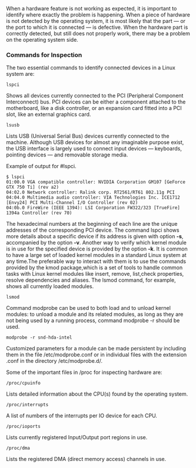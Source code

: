 When a hardware feature is not working as expected, it is important to identify where exactly the problem is happening. When a piece of hardware is not detected by the operating system, it is most likely that the part — or the port to
which it is connected — is defective. When the hardware part is correctly detected, but still does not properly work, there may be a problem on the operating system side.

### Commands for Inspection

The two essential commands to identify connected devices in a Linux system are:
```
lspci
```
Shows all devices currently connected to the PCI (Peripheral Component Interconnect) bus. PCI devices can be either a component attached to the motherboard, like a disk controller, or an expansion card fitted into a PCI slot, like an external graphics card.
```
lsusb
```
Lists USB (Universal Serial Bus) devices currently connected to the machine. Although USB
devices for almost any imaginable purpose exist, the USB interface is largely used to connect input devices — keyboards, pointing devices — and removable storage media.

Example of output for #lspci.
```
$ lspci
01:00.0 VGA compatible controller: NVIDIA Corporation GM107 [GeForce GTX 750 Ti] (rev a2)
04:02.0 Network controller: Ralink corp. RT2561/RT61 802.11g PCI
04:04.0 Multimedia audio controller: VIA Technologies Inc. ICE1712 [Envy24] PCI Multi-Channel I/O Controller (rev 02)
04:0b.0 FireWire (IEEE 1394): LSI Corporation FW322/323 [TrueFire] 1394a Controller (rev 70)
```
The hexadecimal numbers at the beginning of each line are the unique addresses of the corresponding PCI device. The command lspci shows more details about a specific device if its address is given with option **-s**, accompanied by the option **-v**.
Another way to verify which kernel module is in use for the specified device is provided by the option **-k**.
It is common to have a large set of loaded kernel modules in a standard Linux system at any time.The preferable way to interact with them is to use the commands provided by the kmod package,which is a set of tools to handle common tasks with Linux kernel modules like insert, remove, list,check properties, resolve dependencies and aliases. The lsmod command, for example, shows all currently loaded modules.
```
lsmod
```

Command modprobe can be used to both load and to unload kernel modules: to unload a module and its related modules, as long as they are not being used by a running process, command modprobe -r should be used.

```
modprobe -r snd-hda-intel
```

Customized parameters for a module can be made persistent by including them in
the file /etc/modprobe.conf or in individual files with the extension .conf in the directory
/etc/modprobe.d/.

Some of the important
files in /proc for inspecting hardware are:
```
/proc/cpuinfo
```
Lists detailed information about the CPU(s) found by the operating system.
```
/proc/interrupts
```
A list of numbers of the interrupts per IO device for each CPU.
```
/proc/ioports
```
Lists currently registered Input/Output port regions in use.
```
/proc/dma
```
Lists the registered DMA (direct memory access) channels in use.

